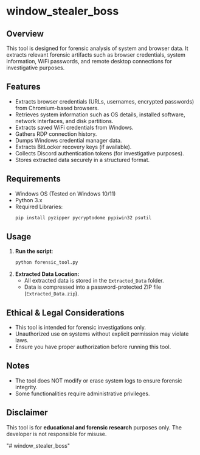 # window_stealer_boss

## Overview
This tool is designed for forensic analysis of system and browser data. It extracts relevant forensic artifacts such as browser credentials, system information, WiFi passwords, and remote desktop connections for investigative purposes.

## Features
- Extracts browser credentials (URLs, usernames, encrypted passwords) from Chromium-based browsers.
- Retrieves system information such as OS details, installed software, network interfaces, and disk partitions.
- Extracts saved WiFi credentials from Windows.
- Gathers RDP connection history.
- Dumps Windows credential manager data.
- Extracts BitLocker recovery keys (if available).
- Collects Discord authentication tokens (for investigative purposes).
- Stores extracted data securely in a structured format.

## Requirements
- Windows OS (Tested on Windows 10/11)
- Python 3.x
- Required Libraries:
  ```bash
  pip install pyzipper pycryptodome pypiwin32 psutil
  ```

## Usage
1. **Run the script**:
   ```bash
   python forensic_tool.py
   ```
2. **Extracted Data Location:**
   - All extracted data is stored in the `Extracted_Data` folder.
   - Data is compressed into a password-protected ZIP file (`Extracted_Data.zip`).

## Ethical & Legal Considerations
- This tool is intended for forensic investigations only.
- Unauthorized use on systems without explicit permission may violate laws.
- Ensure you have proper authorization before running this tool.

## Notes
- The tool does NOT modify or erase system logs to ensure forensic integrity.
- Some functionalities require administrative privileges.

## Disclaimer
This tool is for **educational and forensic research** purposes only. The developer is not responsible for misuse.

"# window_stealer_boss" 

